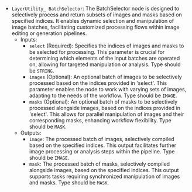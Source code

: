 - `LayerUtility_ BatchSelector`: The BatchSelector node is designed to selectively process and return subsets of images and masks based on specified indices. It enables dynamic selection and manipulation of image batches, facilitating customized processing flows within image editing or generation pipelines.
    - Inputs:
        - `select` (Required): Specifies the indices of images and masks to be selected for processing. This parameter is crucial for determining which elements of the input batches are operated on, allowing for targeted manipulation or analysis. Type should be `STRING`.
        - `images` (Optional): An optional batch of images to be selectively processed based on the indices provided in 'select'. This parameter enables the node to work with varying sets of images, adapting to the needs of the workflow. Type should be `IMAGE`.
        - `masks` (Optional): An optional batch of masks to be selectively processed alongside images, based on the indices provided in 'select'. This allows for parallel manipulation of images and their corresponding masks, enhancing workflow flexibility. Type should be `MASK`.
    - Outputs:
        - `image`: The processed batch of images, selectively compiled based on the specified indices. This output facilitates further image processing or analysis steps within the pipeline. Type should be `IMAGE`.
        - `mask`: The processed batch of masks, selectively compiled alongside images, based on the specified indices. This output supports tasks requiring synchronized manipulation of images and masks. Type should be `MASK`.
